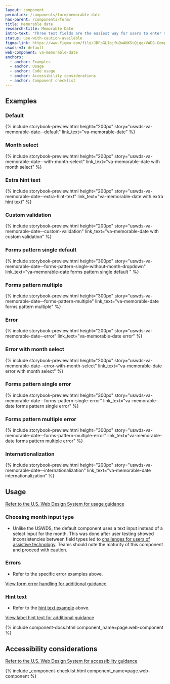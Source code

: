```yaml
---
layout: component
permalink: /components/form/memorable-date
has-parent: /components/form/
title: Memorable date
research-title: Memorable Date
intro-text: "Three text fields are the easiest way for users to enter most dates."
status: use-with-caution-available
figma-link: https://www.figma.com/file/JDFpGLIojfuQwANXScQjqe/VADS-Component-Examples?type=design&node-id=1360%3A82038&mode=design&t=TiJHClaf3VQ6wU6B-1
uswds-v3: default
web-component: va-memorable-date
anchors:
  - anchor: Examples
  - anchor: Usage
  - anchor: Code usage
  - anchor: Accessibility considerations
  - anchor: Component checklist
---
```


## Examples

### Default

{% include storybook-preview.html height="200px" story="uswds-va-memorable-date--default" link_text="va-memorable-date" %}

### Month select

{% include storybook-preview.html height="200px" story="uswds-va-memorable-date--with-month-select" link_text="va-memorable-date with month select" %}

### Extra hint text

{% include storybook-preview.html height="200px" story="uswds-va-memorable-date--extra-hint-text" link_text="va-memorable-date with extra hint text" %}

### Custom validation

{% include storybook-preview.html height="200px" story="uswds-va-memorable-date--custom-validation" link_text="va-memorable-date with custom validation" %}

### Forms pattern single default

{% include storybook-preview.html height="300px" story="uswds-va-memorable-date--forms-pattern-single-without-month-dropdown" link_text="va-memorable-date forms pattern single default " %}

### Forms pattern multiple

{% include storybook-preview.html height="300px" story="uswds-va-memorable-date--forms-pattern-multiple" link_text="va-memorable-date forms pattern multiple" %}

### Error

{% include storybook-preview.html height="200px" story="uswds-va-memorable-date--error" link_text="va-memorable-date error" %}

### Error with month select

{% include storybook-preview.html height="200px" story="uswds-va-memorable-date--error-with-month-select" link_text="va-memorable-date error with month select" %}

### Forms pattern single error

{% include storybook-preview.html height="300px" story="uswds-va-memorable-date--forms-pattern-single-error" link_text="va-memorable-date forms pattern single error" %}

### Forms pattern multiple error

{% include storybook-preview.html height="300px" story="uswds-va-memorable-date--forms-pattern-multiple-error" link_text="va-memorable-date forms pattern multiple error" %}

### Internationalization

{% include storybook-preview.html height="200px" story="uswds-va-memorable-date--internationalization" link_text="va-memorable-date internationalization" %}

## Usage

<a class="vads-c-action-link--blue" href="https://designsystem.digital.gov/components/memorable-date/">Refer to the U.S. Web Design System for usage guidance</a>

### Choosing month input type 

* Unlike the USWDS, the default component uses a text input instead of a select input for the month. This was done after user testing showed inconsistencies between field types led to [challenges for users of  assistive technology](https://github.com/uswds/uswds/issues/5945). Teams should note the maturity of this component and proceed with caution.

### Errors

* Refer to the specific error examples above.

<a class="vads-c-action-link--blue" href="{{ site.baseurl }}/components/form/#error-handling">
  View form error handling for additional guidance
</a>

### Hint text

* Refer to the [hint text example](#extra-hint-text) above.

<a class="vads-c-action-link--blue" href="{{ site.baseurl }}/components/form/label#hint-text">
  View label hint text for additional guidance
</a>

{% include component-docs.html component_name=page.web-component %}

## Accessibility considerations

<a class="vads-c-action-link--blue" href="https://designsystem.digital.gov/components/memorable-date/#accessibility-memorable-date">Refer to the U.S. Web Design System for accessibility guidance</a>

{% include _component-checklist.html component_name=page.web-component %}